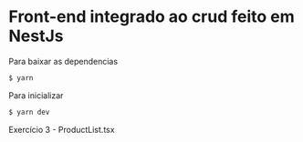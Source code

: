 # Front-end integrado ao crud feito em NestJs

Para baixar as dependencias
```bash
$ yarn
```

Para inicializar
```bash
$ yarn dev
```

Exercício 3 - ProductList.tsx